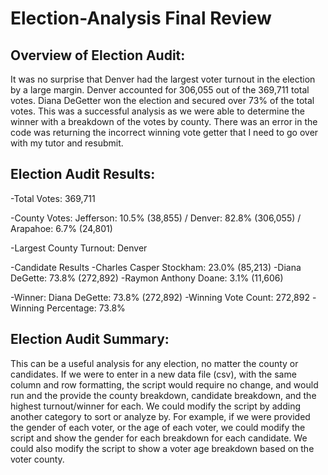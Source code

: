 # Election-Analysis Final Review

## Overview of Election Audit:

It was no surprise that Denver had the largest voter turnout in the election by a large margin.  Denver accounted for 306,055 out of the 369,711 total votes.  Diana DeGetter won the election and secured over 73% of the total votes.  This was a successful analysis as we were able to determine the winner with a breakdown of the votes by county.  There was an error in the code was returning the incorrect winning vote getter that I need to go over with my tutor and resubmit.

## Election Audit Results:

-Total Votes: 369,711

-County Votes: Jefferson: 10.5% (38,855) / Denver: 82.8% (306,055) / Arapahoe: 6.7% (24,801)

-Largest County Turnout: Denver

-Candidate Results
   -Charles Casper Stockham: 23.0% (85,213)
   -Diana DeGette: 73.8% (272,892)
   -Raymon Anthony Doane: 3.1% (11,606)
   
-Winner: Diana DeGette: 73.8% (272,892)
  -Winning Vote Count: 272,892
  -Winning Percentage: 73.8%
  
## Election Audit Summary:

This can be a useful analysis for any election, no matter the county or candidates.  If we were to enter in a new data file (csv), with the same column and row formatting, the script would require no change, and would run and the provide the county breakdown, candidate breakdown, and the highest turnout/winner for each.  We could modify the script by adding another category to sort or analyze by.  For example, if we were provided the gender of each voter, or the age of each voter, we could modify the script and show the gender for each breakdown for each candidate.  We could also modify the script to show a voter age breakdown based on the voter county.
